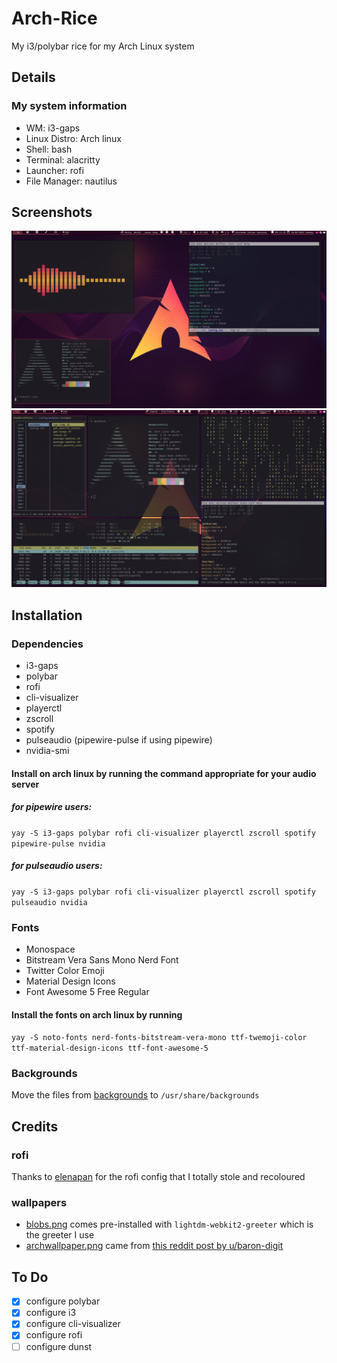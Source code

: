 # Arch-Rice
My i3/polybar rice for my Arch Linux system


## Details
### My system information
- WM: i3-gaps
- Linux Distro: Arch linux
- Shell: bash
- Terminal: alacritty
- Launcher: rofi
- File Manager: nautilus

## Screenshots
![screenshot](https://github.com/SlashAcorn/Arch-Rice/blob/main/screenshots/arch4.png)
![screenshot](https://github.com/SlashAcorn/Arch-Rice/blob/main/screenshots/archrice.png)

## Installation
### Dependencies
- i3-gaps
- polybar
- rofi
- cli-visualizer
- playerctl
- zscroll
- spotify
- pulseaudio (pipewire-pulse if using pipewire)
- nvidia-smi


#### Install on arch linux by running the command appropriate for your audio server

##### for pipewire users:

``yay -S i3-gaps polybar rofi cli-visualizer playerctl zscroll spotify pipewire-pulse nvidia``

##### for pulseaudio users:

``yay -S i3-gaps polybar rofi cli-visualizer playerctl zscroll spotify pulseaudio nvidia``


### Fonts
- Monospace
- Bitstream Vera Sans Mono Nerd Font
- Twitter Color Emoji
- Material Design Icons
- Font Awesome 5 Free Regular

#### Install the fonts on arch linux by running

``yay -S noto-fonts nerd-fonts-bitstream-vera-mono ttf-twemoji-color ttf-material-design-icons ttf-font-awesome-5``

### Backgrounds
Move the files from [backgrounds](backgrounds) to ``/usr/share/backgrounds``

## Credits
### rofi
Thanks to [elenapan](https://github.com/elenapan/dotfiles/) for the rofi config that I totally stole and recoloured
### wallpapers
- [blobs.png](backgrounds/blobs.png) comes pre-installed with ``lightdm-webkit2-greeter`` which is the greeter I use
- [archwallpaper.png](backgrounds/archwallpaper.png) came from [this reddit post by u/baron-digit](https://www.reddit.com/r/LinuxArt/comments/igcg1f/arch_linux_wallpapers_sweet_kde_style/)

## To Do
- [x] configure polybar
- [x] configure i3
- [x] configure cli-visualizer
- [x] configure rofi
- [ ] configure dunst

